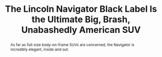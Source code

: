 ---
category: news
title: The Lincoln Navigator Black Label Is the Ultimate Big, Brash, Unabashedly American SUV
abstract: As far as full-size body-on-frame SUVs are concerned, the Navigator is incredibly elegant, inside and out.
publishedDateTime: 2019-03-07T16:01:01Z
sourceUrl: https://www.automobilemag.com/news/2019-lincoln-navigator-black-label-2019-automobile-all-stars-contender/
type: article

provider:
  name: Automobile
  id: V_BB4aEWk_global
tags:
  - Autos

images: 
  - url: assets/images/2019/3/The-Lincoln-Navigator-Black-Label-Is-the-Ultimate-Big,-Brash,-Unabashedly-American-SUV-1.jpg
    width: 2048
    height: 1152
    quality: 89
    title: 2019 Lincoln Navigator All Stars Contender 02
    attribution: 
    focalRegion:
      x1: 2048
      x2: 2048
      y1: 1152
      y2: 1152

---